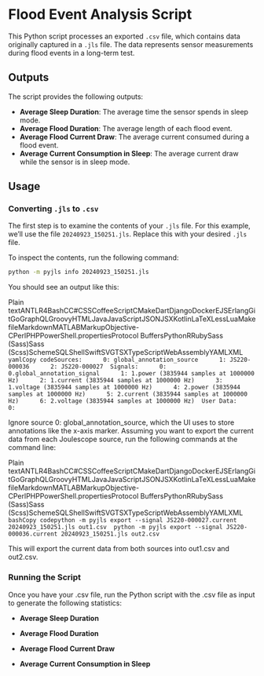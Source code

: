 # Flood Event Analysis Script

This Python script processes an exported `.csv` file, which contains data originally captured in a `.jls` file. The data represents sensor measurements during flood events in a long-term test.

## Outputs

The script provides the following outputs:
- **Average Sleep Duration**: The average time the sensor spends in sleep mode.
- **Average Flood Duration**: The average length of each flood event.
- **Average Flood Current Draw**: The average current consumed during a flood event.
- **Average Current Consumption in Sleep**: The average current draw while the sensor is in sleep mode.

## Usage

### Converting `.jls` to `.csv`

The first step is to examine the contents of your `.jls` file. For this example, we’ll use the file `20240923_150251.jls`. Replace this with your desired `.jls` file.

To inspect the contents, run the following command:

```bash
python -m pyjls info 20240923_150251.jls
```
You should see an output like this:

Plain textANTLR4BashCC#CSSCoffeeScriptCMakeDartDjangoDockerEJSErlangGitGoGraphQLGroovyHTMLJavaJavaScriptJSONJSXKotlinLaTeXLessLuaMakefileMarkdownMATLABMarkupObjective-CPerlPHPPowerShell.propertiesProtocol BuffersPythonRRubySass (Sass)Sass (Scss)SchemeSQLShellSwiftSVGTSXTypeScriptWebAssemblyYAMLXML`   yamlCopy codeSources:      0: global_annotation_source      1: JS220-000036      2: JS220-000027  Signals:      0: 0.global_annotation_signal      1: 1.power (3835944 samples at 1000000 Hz)      2: 1.current (3835944 samples at 1000000 Hz)      3: 1.voltage (3835944 samples at 1000000 Hz)      4: 2.power (3835944 samples at 1000000 Hz)      5: 2.current (3835944 samples at 1000000 Hz)      6: 2.voltage (3835944 samples at 1000000 Hz)  User Data:      0:   `

Ignore source 0: global\_annotation\_source, which the UI uses to store annotations like the x-axis marker. Assuming you want to export the current data from each Joulescope source, run the following commands at the command line:

Plain textANTLR4BashCC#CSSCoffeeScriptCMakeDartDjangoDockerEJSErlangGitGoGraphQLGroovyHTMLJavaJavaScriptJSONJSXKotlinLaTeXLessLuaMakefileMarkdownMATLABMarkupObjective-CPerlPHPPowerShell.propertiesProtocol BuffersPythonRRubySass (Sass)Sass (Scss)SchemeSQLShellSwiftSVGTSXTypeScriptWebAssemblyYAMLXML`   bashCopy codepython -m pyjls export --signal JS220-000027.current 20240923_150251.jls out1.csv  python -m pyjls export --signal JS220-000036.current 20240923_150251.jls out2.csv   `

This will export the current data from both sources into out1.csv and out2.csv.

### Running the Script

Once you have your .csv file, run the Python script with the .csv file as input to generate the following statistics:

*   **Average Sleep Duration**
    
*   **Average Flood Duration**
    
*   **Average Flood Current Draw**
    
*   **Average Current Consumption in Sleep**
